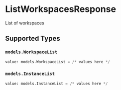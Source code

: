 # ListWorkspacesResponse

List of workspaces


## Supported Types

### `models.WorkspaceList`

```python
value: models.WorkspaceList = /* values here */
```

### `models.InstanceList`

```python
value: models.InstanceList = /* values here */
```

